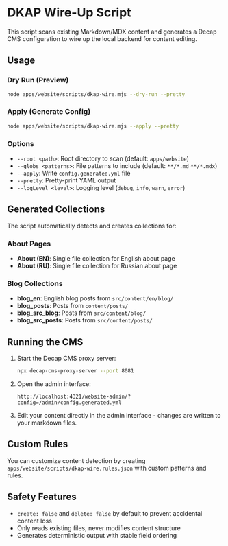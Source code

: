 # DKAP Wire-Up Script

This script scans existing Markdown/MDX content and generates a Decap CMS configuration to wire up the local backend for content editing.

## Usage

### Dry Run (Preview)
```bash
node apps/website/scripts/dkap-wire.mjs --dry-run --pretty
```

### Apply (Generate Config)
```bash
node apps/website/scripts/dkap-wire.mjs --apply --pretty
```

### Options
- `--root <path>`: Root directory to scan (default: `apps/website`)
- `--globs <patterns>`: File patterns to include (default: `**/*.md` `**/*.mdx`)
- `--apply`: Write `config.generated.yml` file
- `--pretty`: Pretty-print YAML output
- `--logLevel <level>`: Logging level (`debug`, `info`, `warn`, `error`)

## Generated Collections

The script automatically detects and creates collections for:

### About Pages
- **About (EN)**: Single file collection for English about page
- **About (RU)**: Single file collection for Russian about page

### Blog Collections
- **blog_en**: English blog posts from `src/content/en/blog/`
- **blog_posts**: Posts from `content/posts/`
- **blog_src_blog**: Posts from `src/content/blog/`
- **blog_src_posts**: Posts from `src/content/posts/`

## Running the CMS

1. Start the Decap CMS proxy server:
   ```bash
   npx decap-cms-proxy-server --port 8081
   ```

2. Open the admin interface:
   ```
   http://localhost:4321/website-admin/?config=/admin/config.generated.yml
   ```

3. Edit your content directly in the admin interface - changes are written to your markdown files.

## Custom Rules

You can customize content detection by creating `apps/website/scripts/dkap-wire.rules.json` with custom patterns and rules.

## Safety Features

- `create: false` and `delete: false` by default to prevent accidental content loss
- Only reads existing files, never modifies content structure
- Generates deterministic output with stable field ordering
